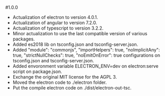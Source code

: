#1.0.0

* Actualization of electron to version 4.0.1.
* Actualization of angular to version 7.2.0.
* Actualization of typescript to version 3.2.2.
* Minor actualization to use the last compatible version of various packages.
* Added es2018 lib on tsconfig.json and tsconfig-server.json.
* Added "module": "commonjs", "importHelpers": true, "noImplicitAny": true, "strictNullChecks": true, "noEmitOnError": true configurations on tsconfig.json and tsconfig-server.json.
* Added envoronment variable ELECTRON_ENV=dev on electron:serve script on package.json.
* Exchange the original MIT license for the AGPL 3.
* Moved the electron code to ./electron folder.
* Put the compile electron code on ./dist/electron-out-tsc.



